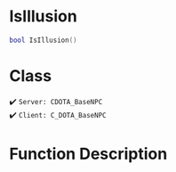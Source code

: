 # IsIllusion
```lua
bool IsIllusion()
```
# Class
✔️ `Server: CDOTA_BaseNPC`  
✔️ `Client: C_DOTA_BaseNPC`  

# Function Description


